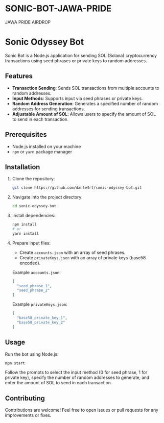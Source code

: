 # SONIC-BOT-JAWA-PRIDE
JAWA PRIDE AIRDROP

# Sonic Odyssey Bot

Sonic Bot is a Node.js application for sending SOL (Solana) cryptocurrency transactions using seed phrases or private keys to random addresses.

## Features

- **Transaction Sending**: Sends SOL transactions from multiple accounts to random addresses.
- **Input Methods**: Supports input via seed phrases or private keys.
- **Random Address Generation**: Generates a specified number of random addresses for sending transactions.
- **Adjustable Amount of SOL**: Allows users to specify the amount of SOL to send in each transaction.

## Prerequisites

- Node.js installed on your machine
- `npm` or `yarn` package manager

## Installation

1. Clone the repository:

   ```bash
   git clone https://github.com/dante4rt/sonic-odyssey-bot.git
   ```

2. Navigate into the project directory:

   ```bash
   cd sonic-odyssey-bot
   ```

3. Install dependencies:

   ```bash
   npm install
   # or
   yarn install
   ```

4. Prepare input files:

   - Create `accounts.json` with an array of seed phrases.
   - Create `privateKeys.json` with an array of private keys (base58 encoded).

   Example `accounts.json`:
   ```json
   [
     "seed_phrase_1",
     "seed_phrase_2"
   ]
   ```

   Example `privateKeys.json`:
   ```json
   [
     "base58_private_key_1",
     "base58_private_key_2"
   ]
   ```

## Usage

Run the bot using Node.js:

```bash
npm start
```

Follow the prompts to select the input method (0 for seed phrase, 1 for private key), specify the number of random addresses to generate, and enter the amount of SOL to send in each transaction.

## Contributing

Contributions are welcome! Feel free to open issues or pull requests for any improvements or fixes.
